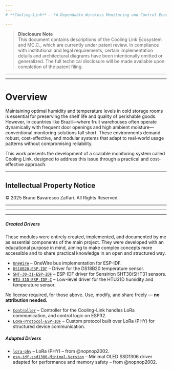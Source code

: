 ```yaml
---
---
# **Cooling–Link** – *A Dependable Wireless Monitoring and Control Ecosystem for Cold Storage Environments*

---
```

> **Disclosure Note**  
>  This document contains descriptions of the Cooling Link Ecosystem and MC.C., which are currently under patent review.  In compliance with institutional and legal requirements, certain implementation details and architectural diagrams have been intentionally omitted or generalized. The full technical disclosure will be made available upon completion of the patent filing.
---


---

# Overview


Maintaining optimal humidity and temperature levels in cold storage rooms is essential for preserving the shelf life and quality of perishable goods. However, in countries like Brazil—where fruit warehouses often operate dynamically with frequent door openings and high ambient moisture—conventional monitoring solutions fall short. These environments demand robust, cost-effective, and modular systems that adapt to real-world usage patterns without compromising reliability.

This work presents the development of a scalable monitoring system called Cooling Link, designed to address this issue through a practical and cost-effective approach.

---
## Intellectual Property Notice

© 2025 Bruno Bavaresco Zaffari. All Rights Reserved.



---
---
---


##### Created Drivers

These modules were entirely created, implemented, and documented by me as essential components of the main project. They were developed with an educational purpose in mind, aiming to make complex concepts more accessible and to share practical knowledge in an open and structured way.


* [`OneWire`](https://github.com/bbzaffari/OneWire) – OneWire bus implementation for ESP-IDF.
* [`DS18B20-ESP-IDF`](https://github.com/bbzaffari/DS18B20-ESP-IDF) – Driver for the DS18B20 temperature sensor.
* [`SHT-30-31-ESP-IDF`](https://github.com/bbzaffari/SHT-30-31-ESP-IDF) – ESP-IDF driver for Sensirion SHT30/SHT31 sensors.
* [`HTU-31D-ESP-IDF-C`](https://github.com/bbzaffari/HTU-31D-ESP-IDF-C) – Low-level driver for the HTU31D humidity and temperature sensor.

No license required, for those above. Use, modify, and share freely — **no attribution needed.**
* [`Controller`](https://github.com/bbzaffari/Cooling-Link-Controller) – Controller for the Cooling-Link handles LoRa communication, and control logic on ESP32.
* [`LoRa-Protocol-ESP-IDF`](https://github.com/bbzaffari/LoRa-Protocol-ESP-IDF) – Custom protocol built over LoRa (PHY) for structured device communication.


##### Adapted Drivers

* [`lora-phy`](https://github.com/bbzaffari/lora-phy) – LoRa (PHY) – from @nopnop2002.
* [`esp-idf-ssd1306-Minimal-Version`](https://github.com/bbzaffari/esp-idf-ssd1306-Minimal-Version) – Minimal OLED SSD1306 driver adapted for performance and memory safety  – from @nopnop2002.

